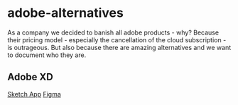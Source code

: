 # adobe-alternatives
As a company we decided to banish all adobe products - why? Because their pricing model - especially the cancellation of the cloud subscription - is outrageous. But also because there are amazing alternatives and we want to document who they are.


## Adobe XD

[Sketch App](https://www.sketch.com/)
[Figma](https://www.figma.com/)
